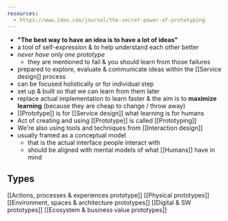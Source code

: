 ```yaml
---
resources:
  - https://www.ideo.com/journal/the-secret-power-of-prototyping
---
```


- __"The best way to have an idea is to have a lot of ideas"__
- a tool of self-expression & to help understand each other better
- _never have only one prototype_
	- they are mentioned to fail & you should learn from those failures
- prepared to explore, evaluate & communicate ideas within the [[Service design]] process
- can be focused holistically or for individual step
- set up & built so that we can learn from them later
- replace actual implementation to learn faster & the aim is to __maximize learning__ (because they are cheap to change / throw away)
- [[Prototype]] is for [[Service design]] what learning is for humans
- Act of creating and using [[Prototype]] is called [[Prototyping]]
- We're also using tools and techniques from [[Interaction design]]
- usually framed as a conceptual model
	- that is the actual interface people interact with
	- should be aligned with mental models of what [[Humans]] have in mind
## Types
[[Actions, processes & experiences prototype]]
[[Physical prototypes]]
[[Environment, spaces & architecture prototypes]]
[[Digital & SW prototypes]]
[[Ecosystem & business value prototypes]]